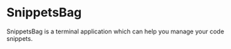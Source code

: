 # SnippetsBag

SnippetsBag is a terminal application which can help you manage your code snippets.


